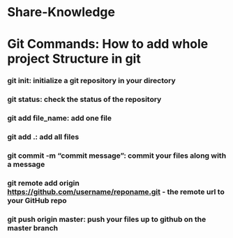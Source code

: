 # Share-Knowledge

Git Commands: How to add whole project Structure in git
========================================================
### git init: initialize a git repository in your directory
### git status: check the status of the repository
### git add file_name: add one file
### git add .: add all files
### git commit -m “commit message”: commit your files along with a message
### git remote add origin https://github.com/username/reponame.git - the remote url to your GitHub repo
### git push origin master: push your files up to github on the master branch
